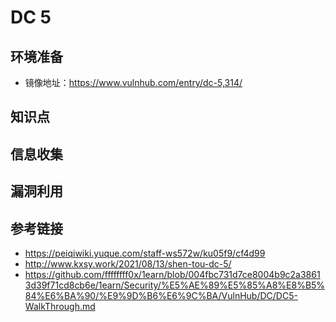 # DC 5

## 环境准备

- 镜像地址：https://www.vulnhub.com/entry/dc-5,314/

## 知识点

## 信息收集

## 漏洞利用

## 参考链接

- https://peiqiwiki.yuque.com/staff-ws572w/ku05f9/cf4d99
- http://www.kxsy.work/2021/08/13/shen-tou-dc-5/
- https://github.com/ffffffff0x/1earn/blob/004fbc731d7ce8004b9c2a38613d39f71cd8cb6e/1earn/Security/%E5%AE%89%E5%85%A8%E8%B5%84%E6%BA%90/%E9%9D%B6%E6%9C%BA/VulnHub/DC/DC5-WalkThrough.md